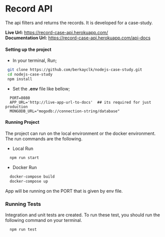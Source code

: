# Record API

The api filters and returns the records. It is developed for a case-study.  

**Live Url:** https://record-case-api.herokuapp.com/  
**Documentation Url:** https://record-case-api.herokuapp.com/api-docs

#### Setting up the project

- In your terminal, Run;
 ```bash
  git clone https://github.com/berkayclk/nodejs-case-study.git
  cd nodejs-case-study
  npm install
  ```
* Set the **.env** file like bellow;
```
  PORT=8080
  APP_URL='http://live-app-url-to-docs'  ## its required for just production
  MONGODB_URL="mogodb://connection-string/database"
```

#### Running Project

The project can run on the local environment or the docker environment. The run commands are the following.  

* Local Run

```bash
  npm run start
```

* Docker Run
```bash
  docker-compose build
  docker-compose up
```

App will be running on the PORT that is given by env file.

### Running Tests

Integration and unit tests are created. To run these test, you should run the following command on your terminal.
```bash
  npm run test
```

